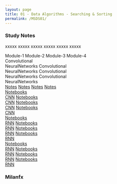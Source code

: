 ```yaml
---
layout: page
title: 01 - Data Algorithms - Searching & Sorting
permalink: /MSDS01/
---
```


<h3>Study Notes</h3>

xxxxx xxxxx xxxxx xxxxx xxxxx xxxxx

<div>
  <span class="btn cour0">Module-1</span>
  <span class="btn cour0">Module-2</span>
  <span class="btn cour0">Module-3</span>
  <span class="btn cour0">Module-4</span>
</div>

<div>
  <span class="btn cour1">Convolutional<br>NeuralNetworks</span>
  <span class="btn cour1">Convolutional<br>NeuralNetworks</span>
  <span class="btn cour1">Convolutional<br>NeuralNetworks</span>
  <span class="btn cour1">Convolutional<br>NeuralNetworks</span>
</div>

<div>
  <a href="/03-MSDS-Courses/MSDS01/M1/" class="btn cour2">Notes</a>
  <a href="/03-MSDS-Courses/MSDS01/M2/" class="btn cour2">Notes</a>
  <a href="/03-MSDS-Courses/MSDS01/M3/" class="btn cour2">Notes</a>
  <a href="/03-MSDS-Courses/MSDS01/M4/" class="btn cour2">Notes</a>
</div>

<div>
  <a href="/03-MSDS-Courses/MSDS01/M1/" class="btn cour3">Notebooks<br>CNN</a>
  <a href="/03-MSDS-Courses/MSDS01/M1/" class="btn cour3">Notebooks<br>CNN</a>
  <a href="/03-MSDS-Courses/MSDS01/M2/" class="btn cour3">Notebooks<br>CNN</a>
  <a href="/03-MSDS-Courses/MSDS01/M2/" class="btn cour3">Notebooks<br>CNN</a>
</div>

<div>
  <a href="/03-MSDS-Courses/MSDS01/M1/" class="btn cour4">Notebooks<br>RNN</a>
  <a href="/03-MSDS-Courses/MSDS01/M1/" class="btn cour4">Notebooks<br>RNN</a>
  <a href="/03-MSDS-Courses/MSDS01/M2/" class="btn cour4">Notebooks<br>RNN</a>
  <a href="/03-MSDS-Courses/MSDS01/M2/" class="btn cour4">Notebooks<br>RNN</a>
</div>

<div>
  <a href="/03-MSDS-Courses/MSDS01/M1/" class="btn cour4">Notebooks<br>RNN</a>
  <a href="/03-MSDS-Courses/MSDS01/M1/" class="btn cour4">Notebooks<br>RNN</a>
  <a href="/03-MSDS-Courses/MSDS01/M2/" class="btn cour4">Notebooks<br>RNN</a>
  <a href="/03-MSDS-Courses/MSDS01/M2/" class="btn cour4">Notebooks<br>RNN</a>
</div>

<h3>Milanfx</h3>